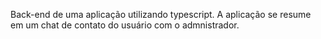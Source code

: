 Back-end de uma aplicação utilizando typescript.
A aplicação se resume em um chat de contato do usuário com o admnistrador. 